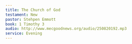 ```yaml
---
title: The Church of God
testament: New
pastor: Stehpen Emmott
book: 1 Timothy 3
audio: http://www.mecgoodnews.org/audio/250820192.mp3
service: Evening
---
```

